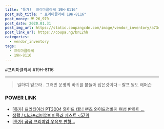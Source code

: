 ```yaml
--- 
title: "특가!  프리마클라쎄 19H-8116" 
post_sub_title: " 프리마클라쎄 19H-8116" 
post_money: ₩ 26,970 
post_date: 2020.01.31 
post_img_url: https://static.coupangcdn.com/image/vendor_inventory/a73c/78827c5462ea041b2f771c13a444bfb6fc162c14aad4fbf3d64672409273.jpg 
post_link_url: https://coupa.ng/bnL2hh 
categories: 
  - vendor_inventory 
tags: 
  - 프리마클라쎄 
  - 19H-8116 
--- 
```

  #프리마클라쎄 #19H-8116 
<hr> 

> 일하여 얻으라 . 그러면 운명의 바퀴를 붙들어 잡은것이다 – 랄프 왈도 에머슨 


### POWER LINK

* <a href="https://blog.naver.com/an0733/221789852360" target="_blank">[특가] 프리티아라 PT3004 와이드 데님 팬츠 와이드청바지 여성 반하이 ...</a>
* <a href="https://blog.naver.com/santokki14/221785304468" target="_blank">생활 / 더라프리미엄퍼머플러 베스트 ~57위</a>
* <a href="https://blog.naver.com/sakai111/221791764634" target="_blank">[특가] 곰곰 프리미엄 우육포 판형...</a>
